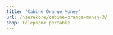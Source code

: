 ```yaml
---
title: "Cabine Orange Money"
url: /nzerekore/cabine-orange-money-3/
shop: téléphone portable
---
```

